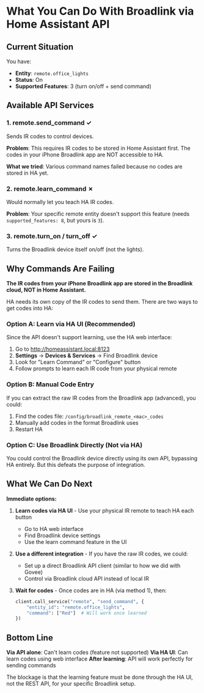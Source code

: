 # What You Can Do With Broadlink via Home Assistant API

## Current Situation

You have:
- **Entity**: `remote.office_lights`
- **Status**: On
- **Supported Features**: 3 (turn on/off + send command)

## Available API Services

### 1. **remote.send_command** ✓
Sends IR codes to control devices.

**Problem**: This requires IR codes to be stored in Home Assistant first. The codes in your iPhone Broadlink app are NOT accessible to HA.

**What we tried**: Various command names failed because no codes are stored in HA yet.

### 2. **remote.learn_command** ✗
Would normally let you teach HA IR codes.

**Problem**: Your specific remote entity doesn't support this feature (needs `supported_features: 8`, but yours is `3`).

### 3. **remote.turn_on / turn_off** ✓
Turns the Broadlink device itself on/off (not the lights).

## Why Commands Are Failing

**The IR codes from your iPhone Broadlink app are stored in the Broadlink cloud, NOT in Home Assistant.**

HA needs its own copy of the IR codes to send them. There are two ways to get codes into HA:

### Option A: Learn via HA UI (Recommended)
Since the API doesn't support learning, use the HA web interface:

1. Go to http://homeassistant.local:8123
2. **Settings** → **Devices & Services** → Find Broadlink device
3. Look for "Learn Command" or "Configure" button
4. Follow prompts to learn each IR code from your physical remote

### Option B: Manual Code Entry
If you can extract the raw IR codes from the Broadlink app (advanced), you could:
1. Find the codes file: `/config/broadlink_remote_<mac>_codes`
2. Manually add codes in the format Broadlink uses
3. Restart HA

### Option C: Use Broadlink Directly (Not via HA)
You could control the Broadlink device directly using its own API, bypassing HA entirely. But this defeats the purpose of integration.

## What We Can Do Next

**Immediate options:**

1. **Learn codes via HA UI** - Use your physical IR remote to teach HA each button
   - Go to HA web interface
   - Find Broadlink device settings
   - Use the learn command feature in the UI

2. **Use a different integration** - If you have the raw IR codes, we could:
   - Set up a direct Broadlink API client (similar to how we did with Govee)
   - Control via Broadlink cloud API instead of local IR

3. **Wait for codes** - Once codes are in HA (via method 1), then:
   ```python
   client.call_service("remote", "send_command", {
       "entity_id": "remote.office_lights",
       "command": ["Red"]  # Will work once learned
   })
   ```

## Bottom Line

**Via API alone**: Can't learn codes (feature not supported)
**Via HA UI**: Can learn codes using web interface
**After learning**: API will work perfectly for sending commands

The blockage is that the learning feature must be done through the HA UI, not the REST API, for your specific Broadlink setup.
